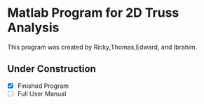 # Matlab Program for 2D Truss Analysis
This program was created by Ricky,Thomas,Edward, and Ibrahim.
## Under Construction

- [x] Finished Program
- [ ] Full User Manual
